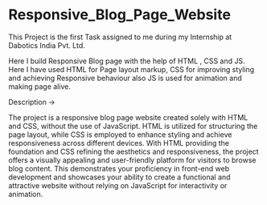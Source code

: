 # Responsive_Blog_Page_Website
This Project is the first Task assigned to me during my Internship at Dabotics India Pvt. Ltd.

Here I build Responsive Blog page with the help of HTML , CSS and JS. 
Here I have used HTML for Page layout markup, CSS for improving styling and 
achieving Responsive behaviour also JS is used for animation and making page alive.


Description ->

The project is a responsive blog page website created solely with HTML and CSS, 
without the use of JavaScript. HTML is utilized for structuring the page layout, 
while CSS is employed to enhance styling and achieve responsiveness across different 
devices. With HTML providing the foundation and CSS refining the aesthetics and 
responsiveness, the project offers a visually appealing and user-friendly platform for 
visitors to browse blog content. This demonstrates your proficiency in front-end 
web development and showcases your ability to create a functional and attractive 
website without relying on JavaScript for interactivity or animation.
